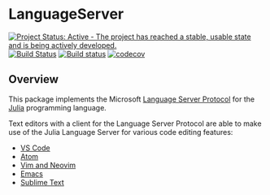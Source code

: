 # LanguageServer

[![Project Status: Active - The project has reached a stable, usable state and is being actively developed.](http://www.repostatus.org/badges/latest/active.svg)](http://www.repostatus.org/#active)
[![Build Status](https://travis-ci.org/JuliaEditorSupport/LanguageServer.jl.svg?branch=master)](https://travis-ci.org/JuliaEditorSupport/LanguageServer.jl)
[![Build status](https://ci.appveyor.com/api/projects/status/ft7i2f9y5pggl4vn/branch/master?svg=true)](https://ci.appveyor.com/project/davidanthoff/languageserver-jl/branch/master)
[![codecov](https://codecov.io/gh/JuliaEditorSupport/LanguageServer.jl/branch/master/graph/badge.svg)](https://codecov.io/gh/JuliaEditorSupport/LanguageServer.jl)

## Overview

This package implements the Microsoft [Language Server Protocol](https://github.com/Microsoft/language-server-protocol)
for the [Julia](http://julialang.org/) programming language.

Text editors with a client for the Language Server Protocol are able to
make use of the Julia Language Server for various code editing features:

- [VS Code](https://marketplace.visualstudio.com/items?itemName=julialang.language-julia)
- [Atom](https://github.com/pfitzseb/atom-julia-lsp-client)
- [Vim and Neovim](../../wiki/Vim-and-Neovim)
- [Emacs](../../wiki/Emacs)
- [Sublime Text](https://github.com/tomv564/LSP)
